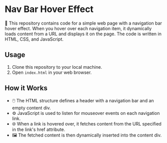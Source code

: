 # Nav Bar Hover Effect

🎨 This repository contains code for a simple web page with a navigation bar hover effect. When you hover over each navigation item, it dynamically loads content from a URL and displays it on the page. The code is written in HTML, CSS, and JavaScript.

## Usage
1. Clone this repository to your local machine.
2. Open `index.html` in your web browser.

## How it Works
- 🖱️ The HTML structure defines a header with a navigation bar and an empty content div.
- ⚙️ JavaScript is used to listen for mouseover events on each navigation link.
- 🌐 When a link is hovered over, it fetches content from the URL specified in the link's href attribute.
- 🖼️ The fetched content is then dynamically inserted into the content div.
